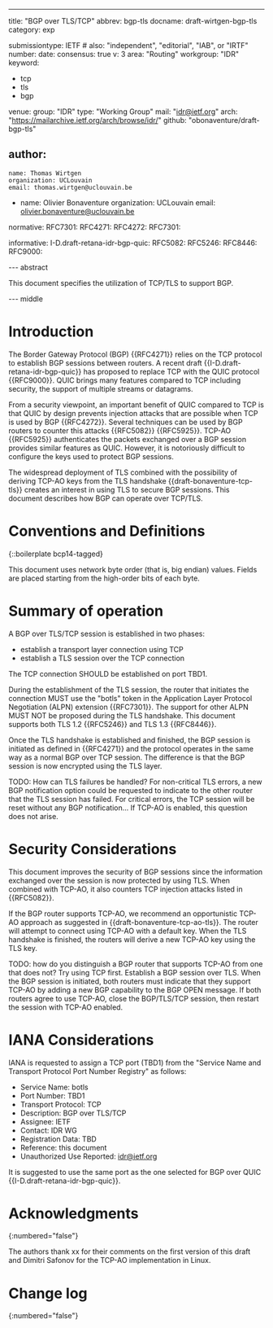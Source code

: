 ---
title: "BGP over TLS/TCP" 
abbrev: bgp-tls
docname: draft-wirtgen-bgp-tls
category: exp

submissiontype: IETF  # also: "independent", "editorial", "IAB", or "IRTF"
number:
date:
consensus: true
v: 3
area: "Routing"
workgroup: "IDR"
keyword:
 - tcp
 - tls
 - bgp

venue:
  group: "IDR"
  type: "Working Group"
  mail: "idr@ietf.org"
  arch: "https://mailarchive.ietf.org/arch/browse/idr/"
  github: "obonaventure/draft-bgp-tls"


author:
 -
    name: Thomas Wirtgen
    organization: UCLouvain
    email: thomas.wirtgen@uclouvain.be
 -
    name: Olivier Bonaventure 
    organization: UCLouvain 
    email: olivier.bonaventure@uclouvain.be



normative:
  RFC7301:
  RFC4271:
  RFC4272:
  RFC7301:

informative:
  I-D.draft-retana-idr-bgp-quic:
  RFC5082:
  RFC5246:
  RFC8446:
  RFC9000:

  

--- abstract

This document specifies the utilization of TCP/TLS to support BGP. 

--- middle

# Introduction


The Border Gateway Protocol (BGP) {{RFC4271}} relies on the TCP protocol
to establish BGP sessions between routers. A recent draft
{{I-D.draft-retana-idr-bgp-quic}} has proposed to replace TCP with
the QUIC protocol {{RFC9000}}. QUIC brings many features compared to
TCP including security, the support of multiple streams or datagrams.

From a security viewpoint, an important benefit of QUIC compared to TCP is
that QUIC by design prevents injection attacks that are possible when
TCP is used by BGP {{RFC4272}}. Several techniques can be used by BGP routers
to counter this attacks {{RFC5082}} {{RFC5925}}. TCP-AO {{RFC5925}}
authenticates the packets exchanged over a BGP session provides similar
features as QUIC. However, it is notoriously difficult to configure the
keys used to protect BGP sessions.

The widespread deployment of TLS combined with the possibility of
deriving TCP-AO keys from the TLS handshake {{draft-bonaventure-tcp-tls}}
creates an interest in using TLS to secure BGP sessions. This document
describes how BGP can operate over TCP/TLS.



# Conventions and Definitions

{::boilerplate bcp14-tagged}



This document uses network byte order (that is, big endian) values.
Fields are placed starting from the high-order bits of each byte.

# Summary of operation

A BGP over TLS/TCP session is established in two phases:

 - establish a transport layer connection using TCP 
 - establish a TLS session over the TCP connection

The TCP connection SHOULD be established on port TBD1.

During the establishment of the TLS session, the router that initiates the
connection MUST use the "botls" token in the Application Layer Protocol
Negotiation (ALPN) extension {{RFC7301}}. The support for other ALPN MUST
NOT be proposed during the TLS handshake. This document supports both
TLS 1.2 {{RFC5246}} and TLS 1.3 {{RFC8446}}.

Once the TLS handshake is established and finished, the BGP session is
initiated as defined in {{RFC4271}} and the protocol operates in the
same way as a normal BGP over TCP session. The difference is that the
BGP session is now encrypted using the TLS layer.

TODO: How can TLS failures be handled? For non-critical TLS errors,
a new BGP notification option could be requested to indicate to
the other router that the TLS session has failed. For critical errors,
the TCP session will be reset without any BGP notification...
If TCP-AO is enabled, this question does not arise.

# Security Considerations

This document improves the security of BGP sessions since the information exchanged over the
session is now protected by using TLS. When combined with TCP-AO, it also counters
TCP injection attacks listed in {{RFC5082}}. 

If the BGP router supports TCP-AO, we recommend an opportunistic
TCP-AO approach as suggested in {{draft-bonaventure-tcp-ao-tls}}. The
router will attempt to connect using TCP-AO with a default key. When the TLS
handshake is finished, the routers will derive a new TCP-AO key using the TLS key.

TODO: how do you distinguish a BGP router that supports TCP-AO from one that does not?
Try using TCP first. Establish a BGP session over TLS. When the BGP session is
initiated, both routers must indicate that they support TCP-AO by adding a new BGP
capability to the BGP OPEN message. If both routers agree to use TCP-AO, close the
BGP/TLS/TCP session, then restart the session with TCP-AO enabled.  


# IANA Considerations

IANA is requested to assign a TCP port (TBD1) from the "Service Name and Transport
Protocol Port Number Registry" as follows:

- Service Name: botls
- Port Number: TBD1
- Transport Protocol: TCP
- Description: BGP over TLS/TCP
- Assignee: IETF
- Contact: IDR WG
- Registration Data: TBD
- Reference: this document
- Unauthorized Use Reported: idr@ietf.org


It is suggested to use the same port as the one selected for BGP over QUIC
{{I-D.draft-retana-idr-bgp-quic}}.

# Acknowledgments
{:numbered="false"}

The authors thank xx for their comments on the first version of this draft and
Dimitri Safonov for the TCP-AO implementation in Linux. 

# Change log
{:numbered="false"}



